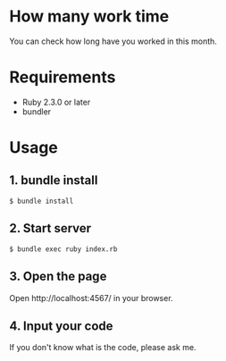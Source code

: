 # How many work time

You can check how long have you worked in this month.


# Requirements

- Ruby 2.3.0 or later
- bundler


# Usage

## 1. bundle install

```
$ bundle install
```


## 2. Start server

```
$ bundle exec ruby index.rb
```


## 3. Open the page

Open http://localhost:4567/ in your browser.


## 4. Input your code

If you don't know what is the code, please ask me.
